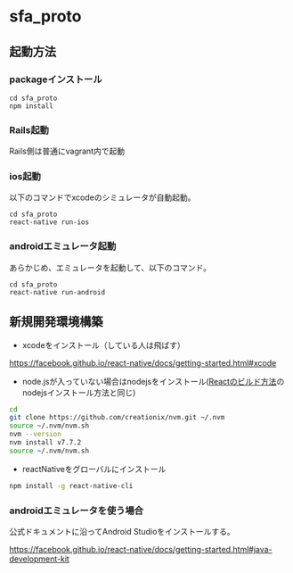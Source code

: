 # sfa_proto

## 起動方法

### packageインストール
```
cd sfa_proto
npm install
```

### Rails起動
Rails側は普通にvagrant内で起動

### ios起動
以下のコマンドでxcodeのシミュレータが自動起動。
```
cd sfa_proto
react-native run-ios
```

### androidエミュレータ起動
あらかじめ、エミュレータを起動して、以下のコマンド。
```
cd sfa_proto
react-native run-android
```

## 新規開発環境構築

- xcodeをインストール（している人は飛ばす）

https://facebook.github.io/react-native/docs/getting-started.html#xcode

- node.jsが入っていない場合はnodejsをインストール([Reactのビルド方法](https://baseconnect.docbase.io/posts/133175#nodejs%E3%81%AE%E3%82%A4%E3%83%B3%E3%82%B9%E3%83%88%E3%83%BC%E3%83%AB)のnodejsインストール方法と同じ)

```zsh
cd
git clone https://github.com/creationix/nvm.git ~/.nvm
source ~/.nvm/nvm.sh
nvm --version
nvm install v7.7.2
source ~/.nvm/nvm.sh
```

- reactNativeをグローバルにインストール

```zsh
npm install -g react-native-cli
```

### androidエミュレータを使う場合
公式ドキュメントに沿ってAndroid Studioをインストールする。

https://facebook.github.io/react-native/docs/getting-started.html#java-development-kit
